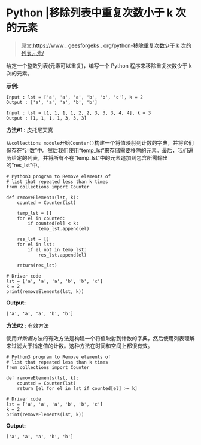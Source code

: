 # Python |移除列表中重复次数小于 k 次的元素

> 原文:[https://www . geesforgeks . org/python-移除重复次数少于 k 次的列表元素/](https://www.geeksforgeeks.org/python-remove-elements-of-list-that-are-repeated-less-than-k-times/)

给定一个整数列表(元素可以重复)，编写一个 Python 程序来移除重复次数少于 k 次的元素。

**示例:**

```
Input : lst = ['a', 'a', 'a', 'b', 'b', 'c'], k = 2
Output : ['a', 'a', 'a', 'b', 'b']

Input : lst = [1, 1, 1, 1, 2, 2, 3, 3, 3, 4, 4], k = 3
Output : [1, 1, 1, 1, 3, 3, 3]

```

**方法#1 :** 皮托尼天真

从`collections module`开始`Counter()`构建一个将值映射到计数的字典，并将它们保存在“计数”中。然后我们使用“temp_lst”来存储需要移除的元素。最后，我们遍历给定的列表，并将所有不在“temp_lst”中的元素追加到包含所需输出的“res_lst”中。

```
# Python3 program to Remove elements of 
# list that repeated less than k times
from collections import Counter

def removeElements(lst, k):
    counted = Counter(lst)

    temp_lst = []
    for el in counted:
        if counted[el] < k:
            temp_lst.append(el)

    res_lst = []
    for el in lst:
        if el not in temp_lst:
            res_lst.append(el)

    return(res_lst)

# Driver code
lst = ['a', 'a', 'a', 'b', 'b', 'c']
k = 2
print(removeElements(lst, k))
```

**Output:**

```
['a', 'a', 'a', 'b', 'b']

```

**方法#2 :** 有效方法

使用*计数器*方法的有效方法是构建一个将值映射到计数的字典，然后使用列表理解来过滤大于指定值的计数。这种方法在时间和空间上都很有效。

```
# Python3 program to Remove elements of 
# list that repeated less than k times
from collections import Counter

def removeElements(lst, k):
    counted = Counter(lst)
    return [el for el in lst if counted[el] >= k]

# Driver code
lst = ['a', 'a', 'a', 'b', 'b', 'c']
k = 2
print(removeElements(lst, k))
```

**Output:**

```
['a', 'a', 'a', 'b', 'b']

```